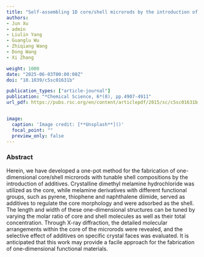 ```yaml
---
title: "Self-assembling 1D core/shell microrods by the introduction of additives: a one-pot and shell-tunable method"
authors:
- Jun Xu
- admin
- Liulin Yang
- Guanglu Wu
- Zhiqiang Wang
- Dong Wang
- Xi Zhang

weight: 1000
date: "2025-06-03T00:00:00Z"
doi: "10.1039/c5sc01631b"

publication_types: ["article-journal"]
publication: "*Chemical Science, 6*(8), pp.4907-4911"
url_pdf: https://pubs.rsc.org/en/content/articlepdf/2015/sc/c5sc01631b


image:
  caption: 'Image credit: [**Unsplash**]()'
  focal_point: ""
  preview_only: false
---
```


### Abstract 

Herein, we have developed a one-pot method for the fabrication of one-dimensional core/shell microrods with tunable shell compositions by the introduction of additives. Crystalline dimethyl melamine hydrochloride was utilized as the core, while melamine derivatives with different functional groups, such as pyrene, thiophene and naphthalene diimide, served as additives to regulate the core morphology and were adsorbed as the shell. The length and width of these one-dimensional structures can be tuned by varying the molar ratio of core and shell molecules as well as their total concentration. Through X-ray diffraction, the detailed molecular arrangements within the core of the microrods were revealed, and the selective effect of additives on specific crystal faces was evaluated. It is anticipated that this work may provide a facile approach for the fabrication of one-dimensional functional materials.
